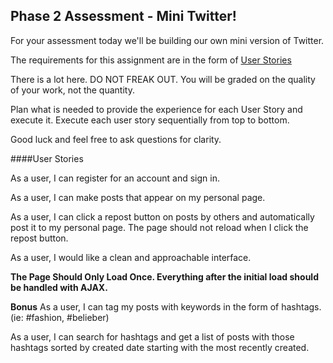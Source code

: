 Phase 2 Assessment - Mini Twitter!
----------------------------------

For your assessment today we'll be building our own mini version of Twitter.

The requirements for this assignment are in the form of [User Stories](http://en.wikipedia.org/wiki/User_story)

There is a lot here. DO NOT FREAK OUT. You will be graded on the quality of your work, not the quantity.

Plan what is needed to provide the experience for each User Story and execute it. Execute each user story sequentially from top to bottom.

Good luck and feel free to ask questions for clarity.

####User Stories

As a user, I can register for an account and sign in.

As a user, I can make posts that appear on my personal page.

As a user, I can click a repost button on posts by others and automatically post it to my personal page. The page should not reload when I click the repost button.

As a user, I would like a clean and approachable interface.

**The Page Should Only Load Once. Everything after the initial load should be handled with AJAX.**

**Bonus**
As a user, I can tag my posts with keywords in the form of hashtags. (ie: #fashion, #belieber)

As a user, I can search for hashtags and get a list of posts with those hashtags sorted by created date starting with the most recently created.
